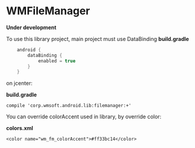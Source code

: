 # WMFileManager


**Under development**


To use this library project, main project must use DataBinding
**build.gradle** 
```gradle
    android {
        dataBinding {
            enabled = true
        }
    }
```

on jcenter:

**build.gradle**
```
compile 'corp.wmsoft.android.lib:filemanager:+'
```

You can override colorAccent used in library, by override color:

**colors.xml**

```
<color name="wm_fm_colorAccent">#ff33bc14</color>
```